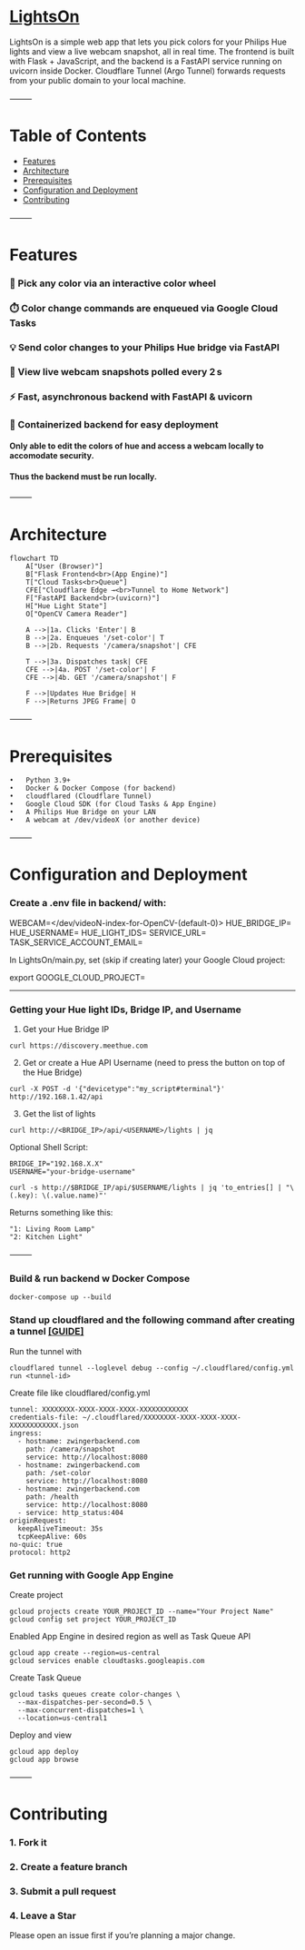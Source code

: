 # [LightsOn](https://lightson-460317.uc.r.appspot.com/)

LightsOn is a simple web app that lets you pick colors for your Philips Hue lights and view a live webcam snapshot, all in real time. The frontend is built with Flask + JavaScript, and the backend is a FastAPI service running on uvicorn inside Docker. Cloudflare Tunnel (Argo Tunnel) forwards requests from your public domain to your local machine.


⸻

# Table of Contents
- [Features](#features)
- [Architecture](#architecture)
- [Prerequisites](#prerequisites)
- [Configuration and Deployment](#configuration-and-deployment)
- [Contributing](#contributing)

⸻

# Features
### 🔆 Pick any color via an interactive color wheel
### ⏱️ Color change commands are enqueued via Google Cloud Tasks
### 💡 Send color changes to your Philips Hue bridge via FastAPI
### 📸 View live webcam snapshots polled every 2 s
### ⚡ Fast, asynchronous backend with FastAPI & uvicorn
### 🐳 Containerized backend for easy deployment
#### 
#### Only able to edit the colors of hue and access a webcam locally to accomodate security. 
#### Thus the backend must be run locally.

⸻

# Architecture

```mermaid
flowchart TD
    A["User (Browser)"] 
    B["Flask Frontend<br>(App Engine)"]
    T["Cloud Tasks<br>Queue"]
    CFE["Cloudflare Edge →<br>Tunnel to Home Network"]
    F["FastAPI Backend<br>(uvicorn)"]
    H["Hue Light State"]
    O["OpenCV Camera Reader"]

    A -->|1a. Clicks 'Enter'| B
    B -->|2a. Enqueues '/set-color'| T
    B -->|2b. Requests '/camera/snapshot'| CFE

    T -->|3a. Dispatches task| CFE
    CFE -->|4a. POST '/set-color'| F
    CFE -->|4b. GET '/camera/snapshot'| F

    F -->|Updates Hue Bridge| H
    F -->|Returns JPEG Frame| O
```

⸻

# Prerequisites
	•	Python 3.9+
	•	Docker & Docker Compose (for backend)
	•	cloudflared (Cloudflare Tunnel)
	•	Google Cloud SDK (for Cloud Tasks & App Engine)
	•	A Philips Hue Bridge on your LAN
	•	A webcam at /dev/videoX (or another device)

⸻

# Configuration and Deployment

### Create a .env file in backend/ with:

WEBCAM=</dev/videoN-index-for-OpenCV-(default-0)>
HUE_BRIDGE_IP=<On-your-local-network>
HUE_USERNAME=<your-hue-username>
HUE_LIGHT_IDS=<steps-below>
SERVICE_URL=<cloudflare-dns>
TASK_SERVICE_ACCOUNT_EMAIL=<your-service-account-email-for-gcp-queue>

In LightsOn/main.py, set (skip if creating later) your Google Cloud project:

export GOOGLE_CLOUD_PROJECT=<your-project-id>

____

### Getting your Hue light IDs, Bridge IP, and Username

1. Get your Hue Bridge IP
```
curl https://discovery.meethue.com
```

2. Get or create a Hue API Username (need to press the button on top of the Hue Bridge)
```
curl -X POST -d '{"devicetype":"my_script#terminal"}' http://192.168.1.42/api
```

3. Get the list of lights
```
curl http://<BRIDGE_IP>/api/<USERNAME>/lights | jq
```

Optional Shell Script:
```
BRIDGE_IP="192.168.X.X"
USERNAME="your-bridge-username"

curl -s http://$BRIDGE_IP/api/$USERNAME/lights | jq 'to_entries[] | "\(.key): \(.value.name)"'
```
Returns something like this:
```
"1: Living Room Lamp"
"2: Kitchen Light"
```

⸻


### Build & run backend w Docker Compose
```
docker-compose up --build
```

### Stand up cloudflared and the following command after creating a tunnel [[GUIDE]](https://developers.cloudflare.com/cloudflare-one/connections/connect-networks/get-started/)

Run the tunnel with
```
cloudflared tunnel --loglevel debug --config ~/.cloudflared/config.yml run <tunnel-id>
```

Create file like cloudflared/config.yml
```
tunnel: XXXXXXXX-XXXX-XXXX-XXXX-XXXXXXXXXXXX
credentials-file: ~/.cloudflared/XXXXXXXX-XXXX-XXXX-XXXX-XXXXXXXXXXXX.json
ingress:
  - hostname: zwingerbackend.com
    path: /camera/snapshot
    service: http://localhost:8080
  - hostname: zwingerbackend.com
    path: /set-color
    service: http://localhost:8080
  - hostname: zwingerbackend.com
    path: /health
    service: http://localhost:8080
  - service: http_status:404
originRequest:
  keepAliveTimeout: 35s
  tcpKeepAlive: 60s
no-quic: true
protocol: http2
```

### Get running with Google App Engine
Create project
```
gcloud projects create YOUR_PROJECT_ID --name="Your Project Name"
gcloud config set project YOUR_PROJECT_ID
```

Enabled App Engine in desired region as well as Task Queue API
```
gcloud app create --region=us-central
gcloud services enable cloudtasks.googleapis.com
```

Create Task Queue
```
gcloud tasks queues create color-changes \
  --max-dispatches-per-second=0.5 \
  --max-concurrent-dispatches=1 \
  --location=us-central1
```

Deploy and view
```
gcloud app deploy
gcloud app browse
```



⸻

# Contributing

###	1.	Fork it
###	2.	Create a feature branch
###	3.	Submit a pull request
### 4.  Leave a Star

Please open an issue first if you’re planning a major change.